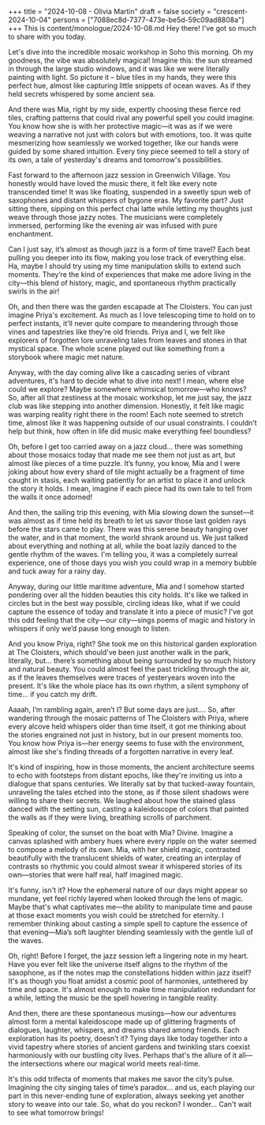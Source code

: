 +++
title = "2024-10-08 - Olivia Martin"
draft = false
society = "crescent-2024-10-04"
persons = ["7088ec8d-7377-473e-be5d-59c09ad8808a"]
+++
This is content/monologue/2024-10-08.md
Hey there! I've got so much to share with you today. 

Let's dive into the incredible mosaic workshop in Soho this morning. Oh my goodness, the vibe was absolutely magical! Imagine this: the sun streamed in through the large studio windows, and it was like we were literally painting with light. So picture it – blue tiles in my hands, they were this perfect hue, almost like capturing little snippets of ocean waves. As if they held secrets whispered by some ancient sea.

And there was Mia, right by my side, expertly choosing these fierce red tiles, crafting patterns that could rival any powerful spell you could imagine. You know how she is with her protective magic—it was as if we were weaving a narrative not just with colors but with emotions, too. It was quite mesmerizing how seamlessly we worked together, like our hands were guided by some shared intuition. Every tiny piece seemed to tell a story of its own, a tale of yesterday's dreams and tomorrow's possibilities.

Fast forward to the afternoon jazz session in Greenwich Village. You honestly would have loved the music there, it felt like every note transcended time! It was like floating, suspended in a sweetly spun web of saxophones and distant whispers of bygone eras. My favorite part? Just sitting there, sipping on this perfect chai latte while letting my thoughts just weave through those jazzy notes. The musicians were completely immersed, performing like the evening air was infused with pure enchantment.

Can I just say, it’s almost as though jazz is a form of time travel? Each beat pulling you deeper into its flow, making you lose track of everything else. Ha, maybe I should try using my time manipulation skills to extend such moments. They’re the kind of experiences that make me adore living in the city—this blend of history, magic, and spontaneous rhythm practically swirls in the air!

Oh, and then there was the garden escapade at The Cloisters. You can just imagine Priya's excitement. As much as I love telescoping time to hold on to perfect instants, it'll never quite compare to meandering through those vines and tapestries like they’re old friends. Priya and I, we felt like explorers of forgotten lore unraveling tales from leaves and stones in that mystical space. The whole scene played out like something from a storybook where magic met nature.

Anyway, with the day coming alive like a cascading series of vibrant adventures, it's hard to decide what to dive into next! I mean, where else could we explore? Maybe somewhere whimsical tomorrow—who knows?
So, after all that zestiness at the mosaic workshop, let me just say, the jazz club was like stepping into another dimension. Honestly, it felt like magic was warping reality right there in the room! Each note seemed to stretch time, almost like it was happening outside of our usual constraints. I couldn’t help but think, how often in life did music make everything feel boundless?

Oh, before I get too carried away on a jazz cloud... there was something about those mosaics today that made me see them not just as art, but almost like pieces of a time puzzle. It’s funny, you know, Mia and I were joking about how every shard of tile might actually be a fragment of time caught in stasis, each waiting patiently for an artist to place it and unlock the story it holds. I mean, imagine if each piece had its own tale to tell from the walls it once adorned!

And then, the sailing trip this evening, with Mia slowing down the sunset—it was almost as if time held its breath to let us savor those last golden rays before the stars came to play. There was this serene beauty hanging over the water, and in that moment, the world shrank around us. We just talked about everything and nothing at all, while the boat lazily danced to the gentle rhythm of the waves. I'm telling you, it was a completely surreal experience, one of those days you wish you could wrap in a memory bubble and tuck away for a rainy day.

Anyway, during our little maritime adventure, Mia and I somehow started pondering over all the hidden beauties this city holds. It's like we talked in circles but in the best way possible, circling ideas like, what if we could capture the essence of today and translate it into a piece of music? I've got this odd feeling that the city—our city—sings poems of magic and history in whispers if only we’d pause long enough to listen.

And you know Priya, right? She took me on this historical garden exploration at The Cloisters, which should've been just another walk in the park, literally, but... there’s something about being surrounded by so much history and natural beauty. You could almost feel the past trickling through the air, as if the leaves themselves were traces of yesteryears woven into the present. It's like the whole place has its own rhythm, a silent symphony of time... if you catch my drift.

Aaaah, I’m rambling again, aren’t I? But some days are just....
So, after wandering through the mosaic patterns of The Cloisters with Priya, where every alcove held whispers older than time itself, it got me thinking about the stories engrained not just in history, but in our present moments too. You know how Priya is—her energy seems to fuse with the environment, almost like she's finding threads of a forgotten narrative in every leaf. 

It's kind of inspiring, how in those moments, the ancient architecture seems to echo with footsteps from distant epochs, like they're inviting us into a dialogue that spans centuries. We literally sat by that tucked-away fountain, unraveling the tales etched into the stone, as if those silent shadows were willing to share their secrets. We laughed about how the stained glass danced with the setting sun, casting a kaleidoscope of colors that painted the walls as if they were living, breathing scrolls of parchment. 

Speaking of color, the sunset on the boat with Mia? Divine. Imagine a canvas splashed with ambery hues where every ripple on the water seemed to compose a melody of its own. Mia, with her shield magic, contrasted beautifully with the translucent shields of water, creating an interplay of contrasts so rhythmic you could almost swear it whispered stories of its own—stories that were half real, half imagined magic. 

It's funny, isn't it? How the ephemeral nature of our days might appear so mundane, yet feel richly layered when looked through the lens of magic. Maybe that's what captivates me—the ability to manipulate time and pause at those exact moments you wish could be stretched for eternity. I remember thinking about casting a simple spell to capture the essence of that evening—Mia’s soft laughter blending seamlessly with the gentle lull of the waves. 

Oh, right! Before I forget, the jazz session left a lingering note in my heart. Have you ever felt like the universe itself aligns to the rhythm of the saxophone, as if the notes map the constellations hidden within jazz itself? It's as though you float amidst a cosmic pool of harmonies, untethered by time and space. It's almost enough to make time manipulation redundant for a while, letting the music be the spell hovering in tangible reality.

And then, there are these spontaneous musings—how our adventures almost form a mental kaleidoscope made up of glittering fragments of dialogues, laughter, whispers, and dreams shared among friends. Each exploration has its poetry, doesn’t it? Tying days like today together into a vivid tapestry where stories of ancient gardens and twinkling stars coexist harmoniously with our bustling city lives. Perhaps that's the allure of it all—the intersections where our magical world meets real-time.

It's this odd trifecta of moments that makes me savor the city’s pulse. Imagining the city singing tales of time’s paradox... and us, each playing our part in this never-ending tune of exploration, always seeking yet another story to weave into our tale. So, what do you reckon? I wonder...
Can't wait to see what tomorrow brings!
